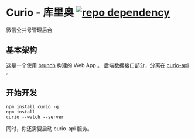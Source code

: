 # Curio - 库里奥 [![repo dependency](https://david-dm.org/CuriousityChina/curio.png)](https://david-dm.org/CuriousityChina/curio)

微信公共号管理后台

## 基本架构

这是一个使用 [brunch](http://brunch.io/) 构建的 Web App 。
后端数据接口部分，分离在 [curio-api](https://github.com/CuriosityChina/curio-api) 。

## 开始开发

```
npm install curio -g
npm install
curio --watch --server
```

同时，你还需要启动 curio-api 服务。
